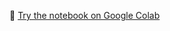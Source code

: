 🚀 [Try the notebook on Google Colab]([https://colab.research.google.com/drive/1AbCDEFGHIJKLMNOPQ](https://colab.research.google.com/drive/1CQDCDNghmdFDCq2GVIJWWSZRI5QvYeW-?usp=sharing))

